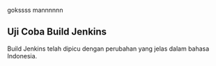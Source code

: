 gokssss mannnnnn
## Uji Coba Build Jenkins
Build Jenkins telah dipicu dengan perubahan yang jelas dalam bahasa Indonesia.
